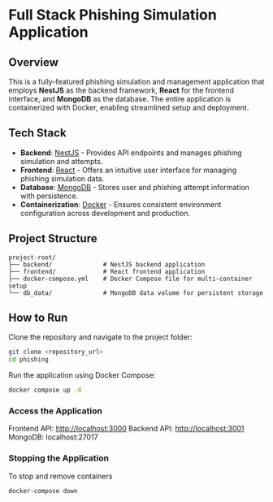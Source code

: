 # Full Stack Phishing Simulation Application

## Overview
This is a fully-featured phishing simulation and management application that employs **NestJS** as the backend framework, **React** for the frontend interface, and **MongoDB** as the database. The entire application is containerized with Docker, enabling streamlined setup and deployment.

## Tech Stack
- **Backend**: [NestJS](https://nestjs.com/) - Provides API endpoints and manages phishing simulation and attempts.
- **Frontend**: [React](https://reactjs.org/) - Offers an intuitive user interface for managing phishing simulation data.
- **Database**: [MongoDB](https://www.mongodb.com/) - Stores user and phishing attempt information with persistence.
- **Containerization**: [Docker](https://www.docker.com/) - Ensures consistent environment configuration across development and production.

## Project Structure
```plaintext
project-root/
├── backend/              # NestJS backend application
├── frontend/             # React frontend application
├── docker-compose.yml    # Docker Compose file for multi-container setup
└── db_data/              # MongoDB data volume for persistent storage
```
## How to Run

 Clone the repository and navigate to the project folder:
   ```bash
git clone <repository_url>
cd phishing
```

Run the application using Docker Compose:
```bash
docker compose up -d
   ```

### Access the Application
Frontend API: <http://localhost:3000>
Backend API: <http://localhost:3001>
MongoDB: localhost:27017

### Stopping the Application

To stop and remove containers
```bash
docker-compose down
   ```

